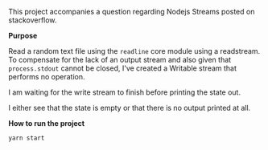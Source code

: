 This project accompanies a question regarding Nodejs Streams posted on stackoverflow.

**Purpose**

Read a random text file using the `readline` core module using a readstream. To compensate for the lack of an output stream and also given that `process.stdout` cannot be closed, I've created a Writable stream that performs no operation.

I am waiting for the write stream to finish before printing the state out.

I either see that the state is empty or that there is no output printed at all.


**How to run the project**

```
yarn start
```
